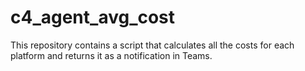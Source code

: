 # c4_agent_avg_cost
This repository contains a script that calculates all the costs for each platform and returns it as a notification in Teams.
